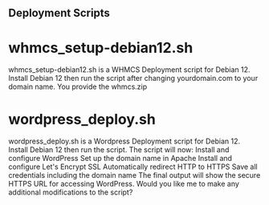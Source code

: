 ## Deployment Scripts
# whmcs_setup-debian12.sh
whmcs_setup-debian12.sh is a WHMCS Deployment script for Debian 12. Install Debian 12 then run the script after changing yourdomain.com to your domain name. You provide the whmcs.zip
#
# wordpress_deploy.sh
wordpress_deploy.sh is a Wordpress Deployment script for Debian 12. Install Debian 12 then run the script.
The script will now:
Install and configure WordPress
Set up the domain name in Apache
Install and configure Let's Encrypt SSL
Automatically redirect HTTP to HTTPS
Save all credentials including the domain name
The final output will show the secure HTTPS URL for accessing WordPress.
Would you like me to make any additional modifications to the script?
